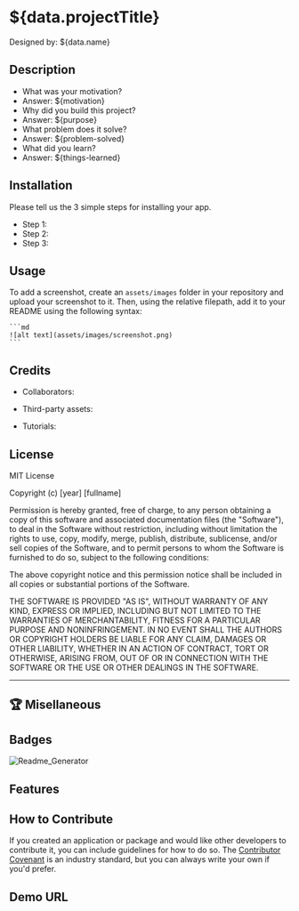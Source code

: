 <!--Inquire: Project Title-->

# ${data.projectTitle}

<!--Inquire: Name of Deisgner-->

Designed by: ${data.name}

## Description

<!--Inquire: Short-description of the app-->
<Short-description>

<!-- Inquire: questions about the app-->

- What was your motivation?
- Answer: ${motivation}
- Why did you build this project?
- Answer: ${purpose}
- What problem does it solve?
- Answer: ${problem-solved}
- What did you learn?
- Answer: ${things-learned}

## Installation

<!-- Inquire: installation steps-->

Please tell us the 3 simple steps for installing your app.

- Step 1: <step1>
- Step 2: <step2>
- Step 3: <step3>

## Usage

<!-- Inquire: short description on how to use-->
<short-description>

To add a screenshot, create an `assets/images` folder in your repository and upload your screenshot to it. Then, using the relative filepath, add it to your README using the following syntax:

    ```md
    ![alt text](assets/images/screenshot.png)
    ```

## Credits

- Collaborators:
<!-- Inquire: collaborators and their GitHub profiles-->
- Third-party assets:
<!-- Inquire: third-party assets and their websites-->
- Tutorials:
<!-- Inquire: tutorials and links-->

## License

<!-- Inquire: the year and fullname-->

MIT License

Copyright (c) [year] [fullname]

Permission is hereby granted, free of charge, to any person obtaining a copy
of this software and associated documentation files (the "Software"), to deal
in the Software without restriction, including without limitation the rights
to use, copy, modify, merge, publish, distribute, sublicense, and/or sell
copies of the Software, and to permit persons to whom the Software is
furnished to do so, subject to the following conditions:

The above copyright notice and this permission notice shall be included in all
copies or substantial portions of the Software.

THE SOFTWARE IS PROVIDED "AS IS", WITHOUT WARRANTY OF ANY KIND, EXPRESS OR
IMPLIED, INCLUDING BUT NOT LIMITED TO THE WARRANTIES OF MERCHANTABILITY,
FITNESS FOR A PARTICULAR PURPOSE AND NONINFRINGEMENT. IN NO EVENT SHALL THE
AUTHORS OR COPYRIGHT HOLDERS BE LIABLE FOR ANY CLAIM, DAMAGES OR OTHER
LIABILITY, WHETHER IN AN ACTION OF CONTRACT, TORT OR OTHERWISE, ARISING FROM,
OUT OF OR IN CONNECTION WITH THE SOFTWARE OR THE USE OR OTHER DEALINGS IN THE
SOFTWARE.

---

## 🏆 Misellaneous

## Badges

![Readme_Generator](https://img.shields.io/badge/Readme.md-Generator%20v1.0-blue)

## Features

<!-- Inquire: features of the app-->

<short-descrioption-of-features>

## How to Contribute

<!-- Inquire: short description on how to contribute-->

If you created an application or package and would like other developers to contribute it, you can include guidelines for how to do so. The [Contributor Covenant](https://www.contributor-covenant.org/) is an industry standard, but you can always write your own if you'd prefer.

## Demo URL

<!--Inquire: demo link on Google Drive-->
